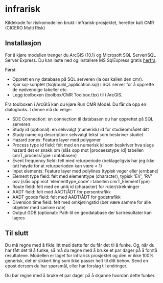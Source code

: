 infrarisk
=========

Kildekode for risikomodellen brukt i infrarisk-prosjektet, heretter kalt CMR (CICERO Multi Risk)

Installasjon
------------
For å kjøre modellen trenger du ArcGIS (10.1) og Microsoft SQL Server/SQL Server Express.
Du kan laste ned og installere MS SqlExpress gratis [herfra](https://www.microsoft.com/en-us/sqlserver/editions/2012-editions/express.aspx).

Først:
- Opprett en ny database på SQL serveren (la oss kallen den cmr).
- Kjør sql-scriptet (tsql/build_application.sql) i SQL server for å opprette de nødvendige tabeller etc.
- Legg toolboxen (toolbox/CMR Toolbox.tbx) til i ArcGIS.

Fra toolboxen i ArcGIS kan du kjøre Run CMR Model. Du får da opp en dialogboks. I denne må du velge:
- SDE Connection: en connection til databasen du har opprettet på SQL serveren
- Study id (optional): en selvvalgt (numerisk) id for studieområdet ditt
- Study name og description: selvvalgt tekst som beskriver studiet
- Hazard zones: Feature layer med polygoner
- Process type id field: felt med en numerisk id som beskriver hva slags hazard det er snakk om (slås opp mot [proceesstype_id] tabellen cmrT_processType i databasen)
- Event frequency field: felt med returperiode (beklageligvis har jeg ikke tatt høyde for at returperioden kan være < 1)
- Input elements: Feature layer med polylines (typisk veger eller jernbane)
- Element type field: felt med elementtype (character), typisk 'EV', 'RV' osv (slås opp mot 'elementtype_code' i tabellen cmrT_ElementType)
- Route field: felt med en unik id (character) for ruter/strekninger
- AADT field: felt med AADT/ÅDT for persontrafikk
- AADT goods field: felt med AADT/ÅDT for godstrafikk
- Diversion time field: felt med omkjøringstid (bør være samme for alle objekter med samme rute)
- Output GDB (optional): Path til en geodatabase der kartresultater kan lagres 

Til slutt
-------------
Du må regne med å fikle litt med dette før du får det til å funke. Og, når du har fått det til å funke, så må du regne med å bruke et par dager på å forstå resultatene.
Modellen er laget for infrarisk prosjektet og den er ikke 100% generisk, det er sikkert ting som ikke passer helt til ditt behov. Send en epost dersom du har spørsmål, eller har forslag til endringer.


Du bør regne med å bruke et par dager på å skjønne hvordan dette funker. 
